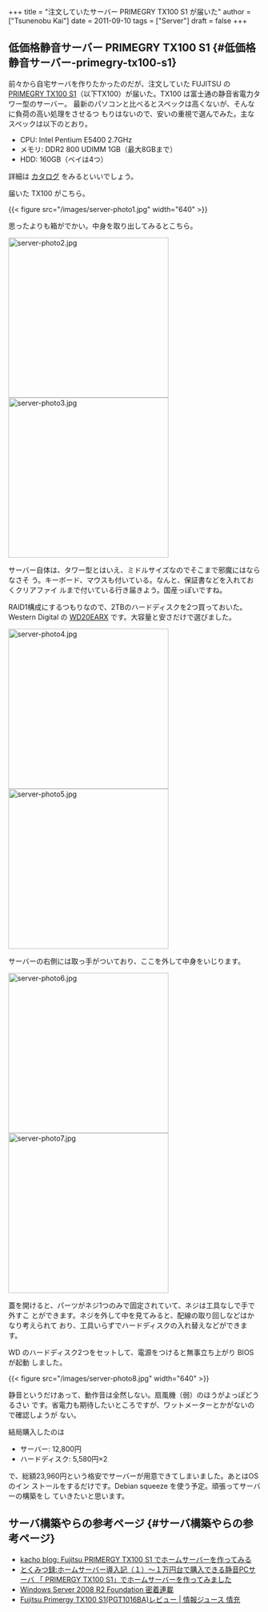 +++
title = "注文していたサーバー PRIMEGRY TX100 S1 が届いた"
author = ["Tsunenobu Kai"]
date = 2011-09-10
tags = ["Server"]
draft = false
+++

## 低価格静音サーバー PRIMEGRY TX100 S1 {#低価格静音サーバー-primegry-tx100-s1}

前々から自宅サーバを作りたかったのだが、注文していた FUJITSU の [PRIMEGRY
TX100 S1](http://primeserver.fujitsu.com/primergy/products/lineup/tx100s1/)（以下TX100）が届いた。TX100 は富士通の静音省電力タワー型のサーバー。
最新のパソコンと比べるとスペックは高くないが、そんなに負荷の高い処理をさせるつ
もりはないので、安いの重視で選んでみた。主なスペックは以下のとおり。

<!--more-->

-   CPU: Intel Pentium E5400 2.7GHz
-   メモリ: DDR2 800 UDIMM 1GB（最大8GBまで）
-   HDD: 160GB（ベイは4つ）

詳細は [カタログ](http://primeserver.fujitsu.com/primergy/products/lineup/tx100s1/tx100s1%5Fcatalog.pdf) をみるといいでしょう。

届いた TX100 がこちら。

{{< figure src="/images/server-photo1.jpg" width="640" >}}

思ったよりも箱がでかい。中身を取り出してみるとこちら。

<img src="/images/server-photo2.jpg" alt="server-photo2.jpg" width="320" /> <img src="/images/server-photo3.jpg" alt="server-photo3.jpg" width="320" />

サーバー自体は、タワー型とはいえ、ミドルサイズなのでそこまで邪魔にはならなさそ
う。キーボード、マウスも付いている。なんと、保証書などを入れておくクリアファイ
ルまで付いている行き届きよう。国産っぽいですね。

RAID1構成にするつもりなので、2TBのハードディスクを2つ買っておいた。Western
Digital の [WD20EARX](http://www.amazon.co.jp/gp/product/B005030N36/ref=oss%5Fproduct) です。大容量と安さだけで選びました。

<img src="/images/server-photo4.jpg" alt="server-photo4.jpg" width="320" /> <img src="/images/server-photo5.jpg" alt="server-photo5.jpg" width="320" />

サーバーの右側には取っ手がついており、ここを外して中身をいじります。

<img src="/images/server-photo6.jpg" alt="server-photo6.jpg" width="320" /> <img src="/images/server-photo7.jpg" alt="server-photo7.jpg" width="320" />

蓋を開けると、パーツがネジ1つのみで固定されていて、ネジは工具なしで手で外すこ
とができます。ネジを外して中を見てみると、配線の取り回しなどはかなり考えられて
おり、工具いらずでハードディスクの入れ替えなどができます。

WD のハードディスク2つをセットして、電源をつけると無事立ち上がり BIOS が起動
しました。

{{< figure src="/images/server-photo8.jpg" width="640" >}}

静音というだけあって、動作音は全然しない。扇風機（弱）のほうがよっぽどうるさい
です。省電力も期待したいところですが、ワットメーターとかがないので確認しようが
ない。

結局購入したのは

-   サーバー: 12,800円
-   ハードディスク: 5,580円×2

で、総額23,960円という格安でサーバーが用意できてしまいました。あとはOS のイン
ストールをするだけです。Debian squeeze を使う予定。頑張ってサーバーの構築をし
ていきたいと思います。


## サーバ構築やらの参考ページ {#サーバ構築やらの参考ページ}

-   [kacho blog: Fujitsu PRIMERGY TX100 S1 でホームサーバーを作ってみる](http://kacho.blog.eonet.jp/blog/2010/06/fujitsu-primerg.html)
-   [とくみつ録:ホームサーバー導入記（１）～１万円台で購入できる静音PCサーバ
    「 PRIMERGY TX100 S1」でホームサーバーを作ってみました](http://blogs.dion.ne.jp/109nissi/archives/10340115.html)
-   [Windows Server 2008 R2 Foundation 密着連載](http://weekly.ascii.jp/sp/wsr2f/index.html)
-   [Fujitsu Primergy TX100 S1(PGT1016BA)レビュー | 情報ジュース 情充](http://jouhoujuice.com/blog/2011/07/07/fujitsu-primergy-tx100-s1pgt1016ba-review/)